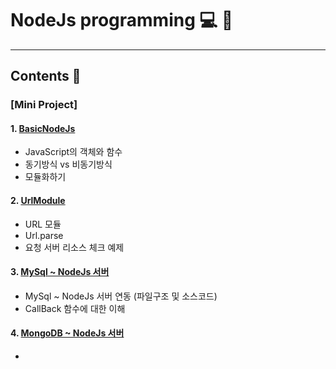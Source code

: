 # NodeJs programming :computer: :memo:
---
## Contents :open_file_folder:



### [Mini Project]
  #### 1. [BasicNodeJs](https://github.com/mdy0501/Study/tree/master/NodeJs/BasicNodeJs)
  - JavaScript의 객체와 함수
  - 동기방식 vs 비동기방식
  - 모듈화하기

  #### 2. [UrlModule](https://github.com/mdy0501/Study/tree/master/NodeJs/UrlModule)
  - URL 모듈
  - Url.parse
  - 요청 서버 리소스 체크 예제

  #### 3. [MySql ~ NodeJs 서버](https://github.com/mdy0501/Study/tree/master/NodeJs/withMySQL)
  - MySql ~ NodeJs 서버 연동 (파일구조 및 소스코드)
  - CallBack 함수에 대한 이해

  #### 4. [MongoDB ~ NodeJs 서버](https://github.com/mdy0501/Study/tree/master/NodeJs/withMongoDB)
  -

